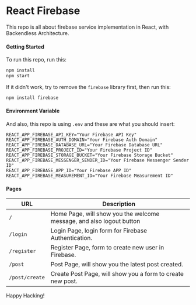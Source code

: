 # React Firebase

This repo is all about firebase service implementation in React, with Backendless Architecture.

#### Getting Started 

To run this repo, run this:

```bash
npm install
npm start
```

If it didn't work, try to remove the `firebase` library first, then run this:

```bash
npm install firebase
```

#### Environment Variable

And also, this repo is using `.env` and these are what you should insert:

```
REACT_APP_FIREBASE_API_KEY="Your Firebase API Key"
REACT_APP_FIREBASE_AUTH_DOMAIN="Your Firebase Auth Domain"
REACT_APP_FIREBASE_DATABASE_URL="Your Firebase Database URL"
REACT_APP_FIREBASE_PROJECT_ID="Your Firebase Project ID"
REACT_APP_FIREBASE_STORAGE_BUCKET="Your Firebase Storage Bucket"
REACT_APP_FIREBASE_MESSENGER_SENDER_ID="Your Firebase Messenger Sender ID"
REACT_APP_FIREBASE_APP_ID="Your Firebase APP ID"
REACT_APP_FIREBASE_MEASUREMENT_ID="Your Firebase Measurement ID"
```

#### Pages 

| URL            | Description                                                          |
|----------------|----------------------------------------------------------------------|
| `/`            | Home Page, will show you the welcome message, and also logout button |
| `/login`       | Login Page, login form for Firebase Authentication.                  |
| `/register`    | Register Page, form to create new user in Firebase.                  |
| `/post`        | Post Page, will show you the latest post created.                    |
| `/post/create` | Create Post Page, will show you a form to create new post.           |

Happy Hacking!
